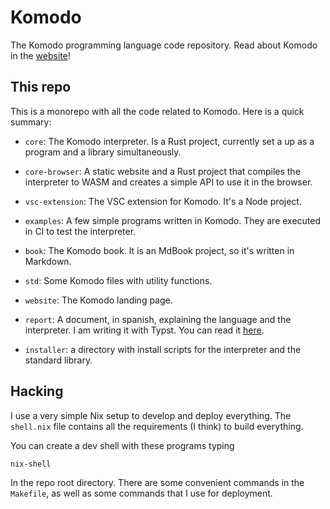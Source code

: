 # Komodo

The Komodo programming language code repository. Read about Komodo in the [website](https://komodo-lang.org)!

## This repo

This is a monorepo with all the code related to Komodo. Here is a quick summary:

- `core`: The Komodo interpreter. Is a Rust project, currently set a up as a program and a library simultaneously.

- `core-browser`: A static website and a Rust project that compiles the interpreter to WASM and creates a simple API to use it in the browser.

- `vsc-extension`: The VSC extension for Komodo. It's a Node project.

- `examples`: A few simple programs written in Komodo. They are executed in CI to test the interpreter.

- `book`: The Komodo book. It is an MdBook project, so it's written in Markdown.

- `std`: Some Komodo files with utility functions.

- `website`: The Komodo landing page.

- `report`: A document, in spanish, explaining the language and the interpreter. I am writing it with Typst. You can read it [here](https://komodo-lang.org/report.pdf).

- `installer`: a directory with install scripts for the interpreter and the standard library.

## Hacking

I use a very simple Nix setup to develop and deploy everything. The `shell.nix` file contains all the requirements (I think) to build everything.

You can create a dev shell with these programs typing

```
nix-shell
```

In the repo root directory. There are some convenient commands in the `Makefile`, as well as some commands that I use for deployment.
